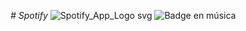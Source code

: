 <em> # Spotify </em>
![Spotify_App_Logo svg](https://github.com/user-attachments/assets/79054cce-70bc-423a-be41-fd6de487bb76)
   ![Badge en música](https://img.shields.io/badge/STATUS-EN%música-green)

